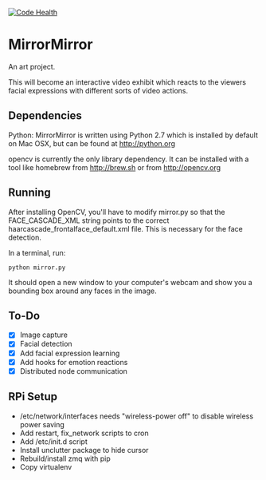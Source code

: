 [![Code Health](https://landscape.io/github/chachi/MirrorMirror/master/landscape.png)](https://landscape.io/github/chachi/MirrorMirror/master)

MirrorMirror
============

An art project.

This will become an interactive video exhibit which reacts to the
viewers facial expressions with different sorts of video actions.

Dependencies
-------------

Python: MirrorMirror is written using Python 2.7 which is installed by
default on Mac OSX, but can be found at http://python.org

opencv is currently the only library dependency. It can be installed
with a tool like homebrew from http://brew.sh or from
http://opencv.org

Running
--------

After installing OpenCV, you'll have to modify mirror.py so that the
FACE_CASCADE_XML string points to the correct
haarcascade_frontalface_default.xml file. This is necessary for the face detection.

In a terminal, run:

    python mirror.py
    
It should open a new window to your computer's webcam and show you a bounding box around any faces in the image.

To-Do
-------

- [X] Image capture
- [X] Facial detection
- [X] Add facial expression learning
- [X] Add hooks for emotion reactions
- [X] Distributed node communication

RPi Setup
---------

- /etc/network/interfaces needs "wireless-power off" to disable wireless power saving
- Add restart, fix_network scripts to cron
- Add /etc/init.d script
- Install unclutter package to hide cursor
- Rebuild/install zmq with pip
- Copy virtualenv
